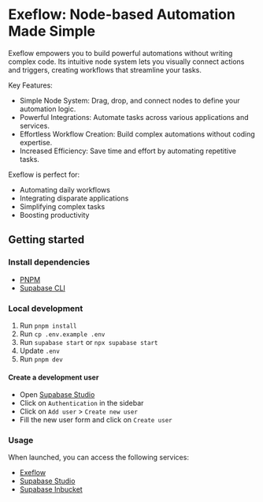 # Exeflow: Node-based Automation Made Simple

Exeflow empowers you to build powerful automations without writing complex code. Its intuitive node system lets you visually connect actions and triggers, creating workflows that streamline your tasks.

Key Features:

-   Simple Node System: Drag, drop, and connect nodes to define your automation logic.
-   Powerful Integrations: Automate tasks across various applications and services.
-   Effortless Workflow Creation: Build complex automations without coding expertise.
-   Increased Efficiency: Save time and effort by automating repetitive tasks.

Exeflow is perfect for:

-   Automating daily workflows
-   Integrating disparate applications
-   Simplifying complex tasks
-   Boosting productivity

## Getting started

### Install dependencies

-   [PNPM](https://pnpm.io/installation)
-   [Supabase CLI](https://github.com/supabase/cli#getting-started)

### Local development

1.  Run `pnpm install`
2.  Run `cp .env.example .env`
3.  Run `supabase start` or `npx supabase start`
4.  Update `.env`
5.  Run `pnpm dev`

#### Create a development user

-   Open [Supabase Studio](http://127.0.0.1:54323)
-   Click on `Authentication` in the sidebar
-   Click on `Add user` > `Create new user`
-   Fill the new user form and click on `Create user`

### Usage

When launched, you can access the following services:

-   [Exeflow](http://localhost:5173)
-   [Supabase Studio](http://127.0.0.1:54323)
-   [Supabase Inbucket](http://127.0.0.1:54324)
